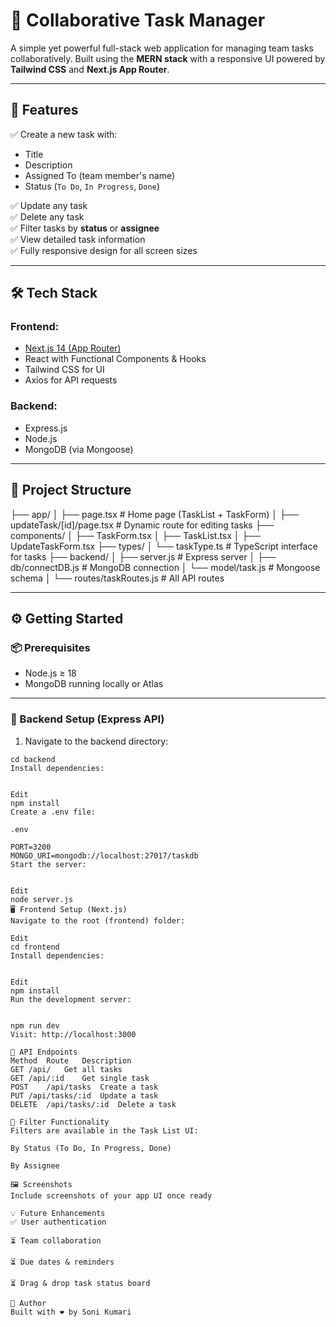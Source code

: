 # 📝 Collaborative Task Manager

A simple yet powerful full-stack web application for managing team tasks collaboratively. Built using the **MERN stack** with a responsive UI powered by **Tailwind CSS** and **Next.js App Router**.

---

## 🚀 Features

✅ Create a new task with:

- Title
- Description
- Assigned To (team member's name)
- Status (`To Do`, `In Progress`, `Done`)

✅ Update any task  
✅ Delete any task  
✅ Filter tasks by **status** or **assignee**  
✅ View detailed task information  
✅ Fully responsive design for all screen sizes

---

## 🛠️ Tech Stack

### Frontend:

- [Next.js 14 (App Router)](https://nextjs.org/)
- React with Functional Components & Hooks
- Tailwind CSS for UI
- Axios for API requests

### Backend:

- Express.js
- Node.js
- MongoDB (via Mongoose)

---

## 📁 Project Structure

├── app/
│ ├── page.tsx # Home page (TaskList + TaskForm)
│ ├── updateTask/[id]/page.tsx # Dynamic route for editing tasks
├── components/
│ ├── TaskForm.tsx
│ ├── TaskList.tsx
│ ├── UpdateTaskForm.tsx
├── types/
│ └── taskType.ts # TypeScript interface for tasks
├── backend/
│ ├── server.js # Express server
│ ├── db/connectDB.js # MongoDB connection
│ └── model/task.js # Mongoose schema
│ └── routes/taskRoutes.js # All API routes

---

## ⚙️ Getting Started

### 📦 Prerequisites

- Node.js ≥ 18
- MongoDB running locally or Atlas

---

### 📂 Backend Setup (Express API)

1. Navigate to the backend directory:

```
cd backend
Install dependencies:


Edit
npm install
Create a .env file:

.env

PORT=3200
MONGO_URI=mongodb://localhost:27017/taskdb
Start the server:


Edit
node server.js
🖥️ Frontend Setup (Next.js)
Navigate to the root (frontend) folder:

Edit
cd frontend
Install dependencies:


Edit
npm install
Run the development server:


npm run dev
Visit: http://localhost:3000

🔗 API Endpoints
Method	Route	Description
GET	/api/	Get all tasks
GET	/api/:id	Get single task
POST	/api/tasks	Create a task
PUT	/api/tasks/:id	Update a task
DELETE	/api/tasks/:id	Delete a task

🧪 Filter Functionality
Filters are available in the Task List UI:

By Status (To Do, In Progress, Done)

By Assignee

🖼️ Screenshots
Include screenshots of your app UI once ready

💡 Future Enhancements
✅ User authentication

⏳ Team collaboration

⏳ Due dates & reminders

⏳ Drag & drop task status board

🤝 Author
Built with ❤️ by Soni Kumari

```
